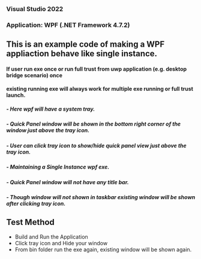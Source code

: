 ### **Visual Studio 2022**
### **Application: WPF (.NET Framework 4.7.2)**

## This is an example code of making a WPF appliaction behave like single instance.
#### If user run exe once or run full trust from uwp application (e.g. desktop bridge scenario) once
#### existing running exe will always work for multiple exe running or full trust launch.

##### - Here wpf will have a system tray.
##### - Quick Panel window will be shown in the bottom right corner of the window just above the tray icon.
##### - User can click tray icon to show/hide quick panel view just above the tray icon.
##### - Maintaining a Single Instance wpf exe.
##### - Quick Panel window will not have any title bar.
##### - Though window will not shown in taskbar existing window will be shown after clicking tray icon.

## Test Method
- Build and Run the Application
- Click tray icon and Hide your window
- From bin folder run the exe again, existing window will be shown again.
